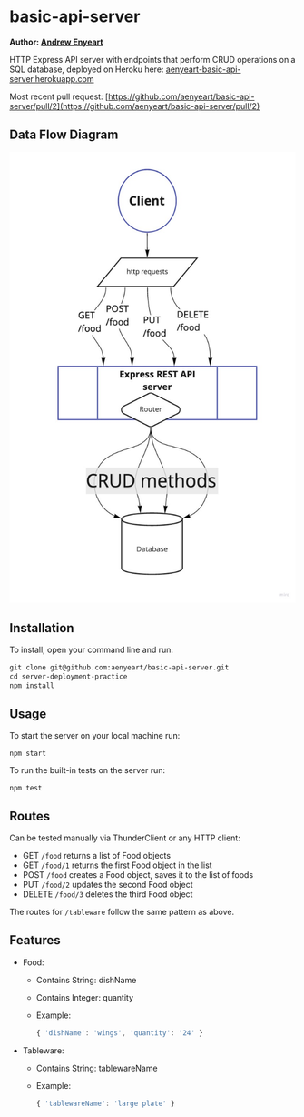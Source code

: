 # basic-api-server

**Author: [Andrew Enyeart](https://github.com/aenyeart)**

HTTP Express API server with endpoints that perform CRUD operations on a SQL database, deployed on Heroku here: [aenyeart-basic-api-server.herokuapp.com](https://aenyeart-basic-api-server.herokuapp.com)

Most recent pull request: [https://github.com/aenyeart/basic-api-server/pull/2](https://github.com/aenyeart/basic-api-server/pull/2)

## Data Flow Diagram
![](./UML.jpg)

## Installation

To install, open your command line and run:

```terminal
git clone git@github.com:aenyeart/basic-api-server.git
cd server-deployment-practice
npm install
```

## Usage

To start the server on your local machine run:

```terminal
npm start
```

To run the built-in tests on the server run:

```terminal
npm test
```

## Routes

Can be tested manually via ThunderClient or any HTTP client:

* GET `/food` returns a list of Food objects
* GET `/food/1` returns the first Food object in the list
* POST `/food` creates a Food object, saves it to the list of foods
* PUT `/food/2` updates the second Food object
* DELETE `/food/3` deletes the third Food object

The routes for `/tableware` follow the same pattern as above.

## Features

* Food:
  * Contains String: dishName
  * Contains Integer: quantity
  * Example:
  
      ```javascript
      { 'dishName': 'wings', 'quantity': '24' }
      ```

* Tableware:
  * Contains String: tablewareName
  * Example:

    ```javascript
    { 'tablewareName': 'large plate' }
    ```
